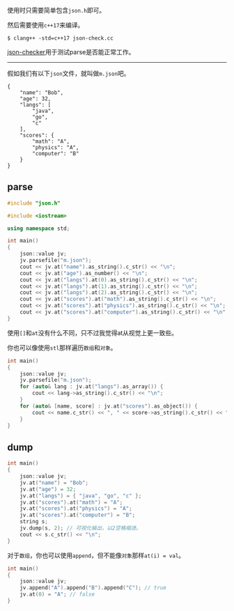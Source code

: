 使用时只需要简单包含`json.h`即可。

然后需要使用`c++17`来编译。

```
$ clang++ -std=c++17 json-check.cc
```

[json-checker](https://www.json.org/JSON_checker/)用于测试parse是否能正常工作。

---
假如我们有以下`json`文件，就叫做`m.json`吧。
```
{
    "name": "Bob",
    "age": 32,
    "langs": [
        "java",
        "go",
        "c"
    ],
    "scores": {
        "math": "A",
        "physics": "A",
        "computer": "B"
    }
}
```
parse
---
```cpp
#include "json.h"

#include <iostream>

using namespace std;

int main()
{
    json::value jv;
    jv.parsefile("m.json");
    cout << jv.at("name").as_string().c_str() << "\n";
    cout << jv.at("age").as_number() << "\n";
    cout << jv.at("langs").at(0).as_string().c_str() << "\n";
    cout << jv.at("langs").at(1).as_string().c_str() << "\n";
    cout << jv.at("langs").at(2).as_string().c_str() << "\n";
    cout << jv.at("scores").at("math").as_string().c_str() << "\n";
    cout << jv.at("scores").at("physics").as_string().c_str() << "\n";
    cout << jv.at("scores").at("computer").as_string().c_str() << "\n";
}
```
使用`[]`和`at`没有什么不同，只不过我觉得at从视觉上更一致些。

你也可以像使用`stl`那样遍历`数组`和`对象`。
```cpp
int main()
{
    json::value jv;
    jv.parsefile("m.json");
    for (auto& lang : jv.at("langs").as_array()) {
        cout << lang->as_string().c_str() << "\n";
    }
    for (auto& [name, score] : jv.at("scores").as_object()) {
        cout << name.c_str() << ", " << score->as_string().c_str() << "\n";
    }
}
```
dump
---
```cpp
int main()
{
    json::value jv;
    jv.at("name") = "Bob";
    jv.at("age") = 32;
    jv.at("langs") = { "java", "go", "c" };
    jv.at("scores").at("math") = "A";
    jv.at("scores").at("physics") = "A";
    jv.at("scores").at("computer") = "B";
    string s;
    jv.dump(s, 2); // 可视化输出，以2空格缩进。
    cout << s.c_str() << "\n";
}
```
对于`数组`，你也可以使用`append`，但不能像`对象`那样`at(i) = val`。
```cpp
int main()
{
    json::value jv;
    jv.append("A").append("B").append("C"); // true
    jv.at(0) = "A"; // false
}
```

